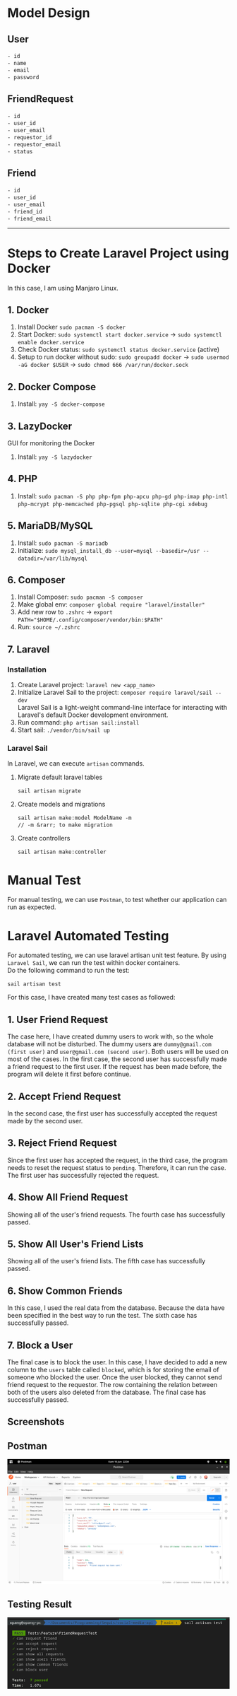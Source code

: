 # Model Design
## User
```
- id
- name
- email
- password
```

## FriendRequest
```
- id
- user_id
- user_email
- requestor_id
- requestor_email
- status
```

## Friend
```
- id
- user_id
- user_email
- friend_id
- friend_email
```
---

# Steps to Create Laravel Project using Docker
In this case, I am using Manjaro Linux.

## 1. Docker

1. Install Docker `sudo pacman -S docker`
2. Start Docker: `sudo systemctl start docker.service` &rarr; `sudo systemctl enable docker.service`
3. Check Docker status: `sudo systemctl status docker.service` (active)
4. Setup to run docker without sudo: `sudo groupadd docker` &rarr; `sudo usermod -aG docker $USER` &rarr; `sudo chmod 666 /var/run/docker.sock`

## 2. Docker Compose
1. Install: `yay -S docker-compose`

## 3. LazyDocker
GUI for monitoring the Docker
1. Install: `yay -S lazydocker`

## 4. PHP
1. Install: `sudo pacman -S php php-fpm php-apcu php-gd php-imap php-intl php-mcrypt php-memcached php-pgsql php-sqlite php-cgi xdebug`

## 5. MariaDB/MySQL
1. Install: `sudo pacman -S mariadb`
2. Initialize: `sudo mysql_install_db --user=mysql --basedir=/usr --datadir=/var/lib/mysql`

## 6. Composer
1. Install Composer: `sudo pacman -S composer`
2. Make global env: `composer global require "laravel/installer"`
3. Add new row to `.zshrc` &rarr; `export PATH="$HOME/.config/composer/vendor/bin:$PATH"`
4. Run: `source ~/.zshrc`

## 7. Laravel
### Installation
1. Create Laravel project: `laravel new <app_name>`
2. Initialize Laravel Sail to the project: `composer require laravel/sail --dev` \
   Laravel Sail is a light-weight command-line interface for interacting with Laravel's default Docker development environment.
3. Run command: `php artisan sail:install`
4. Start sail: `./vendor/bin/sail up`

### Laravel Sail
In Laravel, we can execute `artisan` commands.
1. Migrate default laravel tables
    ```
    sail artisan migrate
    ```

2. Create models and migrations
    ```
    sail artisan make:model ModelName -m
    // -m &rarr; to make migration
    ```

3. Create controllers
    ```
    sail artisan make:controller
    ```

# Manual Test
For manual testing, we can use `Postman`, to test whether our application can run as expected.


# Laravel Automated Testing
For automated testing, we can use laravel artisan unit test feature. By using `Laravel Sail`, we can run the test within docker containers. \
Do the following command to run the test:
```
sail artisan test
```

For this case, I have created many test cases as followed:

## 1. User Friend Request
The case here, I have created dummy users to work with, so the whole database will not be disturbed. The dummy users are `dummy@gmail.com (first user)` and `user@gmail.com (second user)`. Both users will be used on most of the cases. In the first case, the second user has successfully made a friend request to the first user. If the request has been made before, the program will delete it first before continue.

## 2. Accept Friend Request
In the second case, the first user has successfully accepted the request made by the second user.

## 3. Reject Friend Request
Since the first user has accepted the request, in the third case, the program needs to reset the request status to `pending`. Therefore, it can run the case. The first user has successfully rejected the request.

## 4. Show All Friend Request
Showing all of the user's friend requests. The fourth case has successfully passed.

## 5. Show All User's Friend Lists
Showing all of the user's friend lists. The fifth case has successfully passed.

## 6. Show Common Friends
In this case, I used the real data from the database. Because the data have been specified in the best way to run the test. The sixth case has successfully passed.

## 7. Block a User
The final case is to block the user. In this case, I have decided to add a new column to the `users` table called `blocked`, which is for storing the email of someone who blocked the user. Once the user blocked, they cannot send friend request to the requestor. The row containing the relation between both of the users also deleted from the database. The final case has successfully passed.

## Screenshots

## Postman

![Postman Preview](/resources/img/Postman%20Preview.png)

## Testing Result

![Testing](/resources/img/Testing.png)
